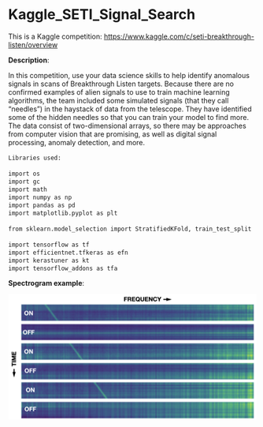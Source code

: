 # Kaggle_SETI_Signal_Search

This is a Kaggle competition: https://www.kaggle.com/c/seti-breakthrough-listen/overview

**Description**:

In this competition, use your data science skills to help identify anomalous signals in scans of Breakthrough Listen targets.
Because there are no confirmed examples of alien signals to use to train machine learning algorithms, the team included some simulated signals (that they call “needles”) in the haystack of data from the telescope.
They have identified some of the hidden needles so that you can train your model to find more.
The data consist of two-dimensional arrays, so there may be approaches from computer vision that are promising, as well as digital signal processing, anomaly detection, and more.
```
Libraries used:

import os
import gc
import math
import numpy as np
import pandas as pd
import matplotlib.pyplot as plt

from sklearn.model_selection import StratifiedKFold, train_test_split

import tensorflow as tf
import efficientnet.tfkeras as efn
import kerastuner as kt
import tensorflow_addons as tfa
```
**Spectrogram example**:

![SETI Signal](https://github.com/GaetanPelletier/Kaggle_SETI_Signal_Search/blob/main/SETI_signal_.png)

